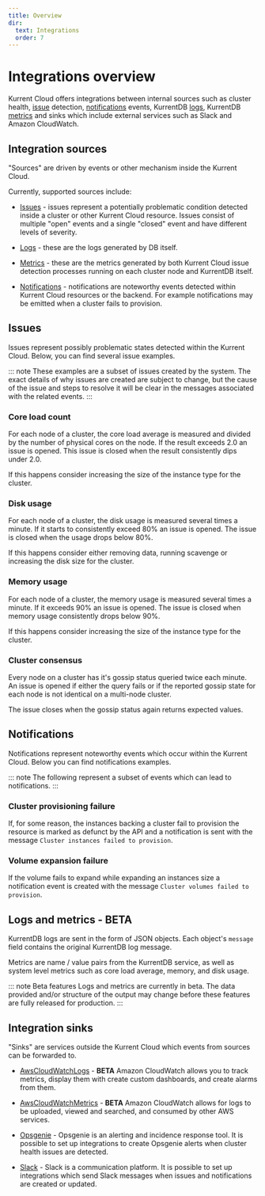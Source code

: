 ```yaml
---
title: Overview
dir:
  text: Integrations
  order: 7
---
```


# Integrations overview

Kurrent Cloud offers integrations between internal sources such as cluster health, [issue](#issues) detection, [notifications](#notifications) events, KurrentDB [logs](#logs), KurrentDB [metrics](#metrics) and sinks which include external services such as Slack and Amazon CloudWatch.

## Integration sources

"Sources" are driven by events or other mechanism inside the Kurrent Cloud.

Currently, supported sources include:

* [Issues](#issues) - issues represent a potentially problematic condition detected inside a cluster or other Kurrent Cloud resource. Issues consist of multiple "open" events and a single "closed" event and have different levels of severity.

* [Logs](#logs) - these are the logs generated by DB itself.

* [Metrics](#metrics) - these are the metrics generated by both Kurrent Cloud issue detection processes running on each cluster node and KurrentDB itself.

* [Notifications](#notifications) - notifications are noteworthy events detected within Kurrent Cloud resources or the backend. For example notifications may be emitted when a cluster fails to provision.

## Issues

Issues represent possibly problematic states detected within the Kurrent Cloud. Below, you can find several issue examples.

::: note
These examples are a subset of issues created by the system. The exact details of why issues are created are subject to change, but the cause of the issue and steps to resolve it will be clear in the messages associated with the related events.
:::

### Core load count

For each node of a cluster, the core load average is measured and divided by the number of physical cores on the node. If the result exceeds 2.0 an issue is opened. This issue is closed when the result consistently dips under 2.0.

If this happens consider increasing the size of the instance type for the cluster.

### Disk usage

For each node of a cluster, the disk usage is measured several times a minute. If it starts to consistently exceed 80% an issue is opened. The issue is closed when the usage drops below 80%.

If this happens consider either removing data, running scavenge or increasing the disk size for the cluster.

### Memory usage

For each node of a cluster, the memory usage is measured several times a minute. If it exceeds 90% an issue is opened. The issue is closed when memory usage consistently drops below 90%.

If this happens consider increasing the size of the instance type for the cluster.

### Cluster consensus

Every node on a cluster has it's gossip status queried twice each minute. An issue is opened if either the query fails or if the reported gossip state for each node is not identical on a multi-node cluster.

The issue closes when the gossip status again returns expected values.

## Notifications

Notifications represent noteworthy events which occur within the Kurrent Cloud. Below you can find notifications examples.

::: note
The following represent a subset of events which can lead to notifications.
:::

### Cluster provisioning failure

If, for some reason, the instances backing a cluster fail to provision the resource is marked as defunct by the API and a notification is sent with the message `Cluster instances failed to provision`.

### Volume expansion failure

If the volume fails to expand while expanding an instances size a notification event is created with the message `Cluster volumes failed to provision`.

## Logs and metrics - BETA

KurrentDB logs are sent in the form of JSON objects. Each object's `message` field contains the original KurrentDB log message.

Metrics are name / value pairs from the KurrentDB service, as well as system level metrics such as core load average, memory, and disk usage.

::: note Beta features
Logs and metrics are currently in beta. The data provided and/or structure of the output may change before these features are fully released for production.
:::

## Integration sinks

"Sinks" are services outside the Kurrent Cloud which events from sources can be forwarded to.

* [AwsCloudWatchLogs](cloudwatch.md#logs-sink) - **BETA** Amazon CloudWatch allows you to track metrics, display them with create custom dashboards, and create alarms from them.

* [AwsCloudWatchMetrics](cloudwatch.md#metrics-sink) - **BETA** Amazon CloudWatch allows for logs to be uploaded, viewed and searched, and consumed by other AWS services.

* [Opsgenie](opsgenie.md) - Opsgenie is an alerting and incidence response tool. It is possible to set up integrations to create Opsgenie alerts when cluster health issues are detected.

* [Slack](slack.md) - Slack is a communication platform. It is possible to set up integrations which send Slack messages when issues and notifications are created or updated.

